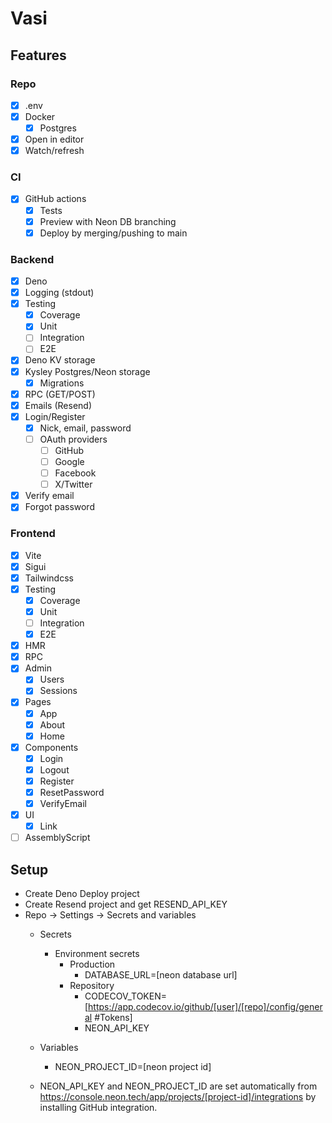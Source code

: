 # Vasi

## Features

### Repo

- [x] .env
- [x] Docker
  - [x] Postgres
- [x] Open in editor
- [x] Watch/refresh

### CI
- [x] GitHub actions
  - [x] Tests
  - [x] Preview with Neon DB branching
  - [x] Deploy by merging/pushing to main

### Backend

- [x] Deno
- [x] Logging (stdout)
- [x] Testing
  - [x] Coverage
  - [x] Unit
  - [ ] Integration
  - [ ] E2E
- [x] Deno KV storage
- [x] Kysley Postgres/Neon storage
  - [x] Migrations
- [x] RPC (GET/POST)
- [x] Emails (Resend)
- [x] Login/Register
  - [x] Nick, email, password
  - [ ] OAuth providers
    - [ ] GitHub
    - [ ] Google
    - [ ] Facebook
    - [ ] X/Twitter
- [x] Verify email
- [x] Forgot password

### Frontend

- [x] Vite
- [x] Sigui
- [x] Tailwindcss
- [x] Testing
  - [x] Coverage
  - [x] Unit
  - [ ] Integration
  - [x] E2E
- [x] HMR
- [x] RPC
- [x] Admin
  - [x] Users
  - [x] Sessions
- [x] Pages
  - [x] App
  - [x] About
  - [x] Home
- [x] Components
  - [x] Login
  - [x] Logout
  - [x] Register
  - [x] ResetPassword
  - [x] VerifyEmail
- [x] UI
  - [x] Link
- [ ] AssemblyScript

## Setup

- Create Deno Deploy project
- Create Resend project and get RESEND_API_KEY
- Repo -> Settings -> Secrets and variables
  - Secrets
    - Environment secrets
      - Production
        - DATABASE_URL=[neon database url]
      - Repository
        - CODECOV_TOKEN=[https://app.codecov.io/github/[user]/[repo]/config/general #Tokens]
        - NEON_API_KEY
  - Variables
    - NEON_PROJECT_ID=[neon project id]

  - NEON_API_KEY and NEON_PROJECT_ID are set automatically
    from https://console.neon.tech/app/projects/[project-id]/integrations by installing GitHub integration.
